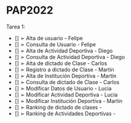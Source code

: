 # PAP2022

Tarea 1:

- [] ➢ Alta de usuario - Felipe
- [] ➢ Consulta de Usuario - Felipe
- [] ➢ Alta de Actividad Deportiva - Diego
- [] ➢ Consulta de Actividad Deportiva - Diego
- [] ➢ Alta de dictado de Clase - Carlos
- [] ➢ Registro a dictado de Clase - Martin
- [] ➢ Alta de Institución Deportiva - Martin
- [] ➢ Consulta de dictado de Clase - Carlos
- [] ➢ Modificar Datos de Usuario - Lucia
- [] ➢ Modificar Actividad Deportiva - Lucia
- [] ➢ Modificar Institución Deportiva - Martin
- [] ➢ Ranking de dictado de clases -
- [] ➢ Ranking de Actividades Deportivas -
